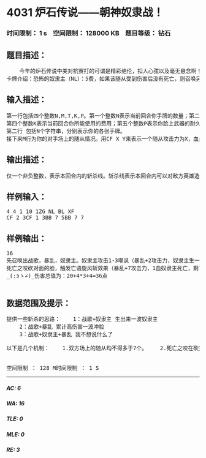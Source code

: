 # 4031 炉石传说——朝神奴隶战！   
### 时间限制： 1 s&nbsp;&nbsp;&nbsp;&nbsp;空间限制： 128000 KB&nbsp;&nbsp;&nbsp;&nbsp;题目等级： 钻石  
## 题目描述：  

<pre>
    今年的炉石传说中美对抗赛打的可谓是精彩绝伦，扣人心弦以及毫无悬念啊！中国队的选手朝神在所有比赛中几乎没有失误，在第三场比赛时连胜7局（毕竟人家清华博士。。然并卵，队友太坑。。）也是创下了纪录。其中有一局朝神使用奴隶战对战美国选手的大王术，朝神在4秒钟内算出3墙26血斩杀，成为了高水平奴隶战的典范。然后……全炉石都在玩奴隶战。。。吓得我赶紧组了一套专杀奴隶战的套牌打上了天梯5级。。然后全金土豪站上了传说。。这是后话。。那么现在问题来了，给你我方的手牌，脸上挂的武器和场上随从的情况，作为一个会编程的人，电脑的运算速度一定比朝神快，所以请你写一个程序在一秒钟内算出最高斩杀线是多少。  
卡牌介绍：恐怖的奴隶主（NL）：5费，如果该随从受到伤害后没有死亡，则召唤另外一个恐怖的奴隶主。        攻击力：3     血量：3战歌指挥官（ZG）：3费，每当你召唤一个攻击力小于或等于3的随从，使该随从获得冲锋。        攻击力：2     血量：3暴乱狂战士（BL）：3费，每当一个随从受到伤害时，便获得+1攻击力。        攻击力：2     血量4索瑞森大帝（DD）：6费，回合结束时使你所有手牌的法术消耗-1。        攻击力5    血量5旋风斩（XF）：1费，对所有随从造成1点伤害。。怒火中烧（NH）：0费，对一个随从造成1点伤害,该随从获得+2攻击力。死亡之咬（SY）：4费，攻击力4，耐久度2，亡语：对所有随从造成1点伤害。
</pre>
  
  
## 输入描述：  

<pre>
第一行包括四个整数N,M,T,K,P。第一个整数N表示当前回合你手牌的数量；第二个整数M表示你的对手场上随从的数量；第三个整数T表示索瑞森大帝曾经在场上存活的回合数（假设索瑞森大帝已经死亡且所有手牌都获得了减费的效果，每张牌的费用不能小于0）；  
第四个整数K表示当前回合你所能使用的费用；第五个整数P表示你脸上武器的耐久度（默认武器为死亡之咬，且取值只可能为0，1或2）。  
第二行 包括N个字符串，分别表示你的各张手牌。  
接下来M行为你的对手场上的随从情况。用CF X Y来表示一个随从攻击力为X，血量为Y且带有嘲讽属性（必须先攻击带有嘲讽的随从才能攻击英雄）。用BB X Y来表示一个随从攻击力为X，血量为Y且不带有任何特殊属性。
</pre>
  
  
## 输出描述：  

<pre>
仅一个非负整数，表示本回合内的斩杀线。斩杀线表示本回合内可以对敌方英雄造成的最大伤害。
</pre>
  
  
## 样例输入：  

<pre>
4 4 1 10 1ZG NL BL XF  
CF 2 3CF 1 3BB 7 5BB 7 7
</pre>
  
  
## 样例输出：  

<pre>
36  
先召唤出战歌，暴乱，奴隶主。奴隶主攻击1-3嘲讽（暴乱+2攻击力，奴隶主生一个仔）然后施放旋风斩（暴乱+7攻击力，两个奴隶主各生一个仔）还剩2血的奴隶主攻击2-3嘲讽（暴乱+2攻击力，该奴隶主死亡）  
死亡之咬砍对面的脸，触发亡语旋风斩效果（暴乱+7攻击力，1血奴隶主死亡，剩下两个奴隶主各生一个仔）20攻击力的暴乱打脸    (￣ε(#￣)☆╰╮(￣▽￣///)四个奴隶主打脸    (￣ε(#￣)☆╰╮(￣▽￣///)  
_(:зゝ∠)_伤害总值为：20+4*3+4=36点  

</pre>
  
  
## 数据范围及提示：  

<pre>
提供一些斩杀的思路：    1：战歌+奴隶主 生出来一波奴隶主  
    2：战歌+暴乱 累计高伤害一波冲脸  
    3：战歌+奴隶主+暴乱 我不想说什么了  
  
以下是几个机制：    1.双方场上的随从均不得多于7个。    2.死亡之咬在砍完最后一下的时候会自动触发亡语。    3.当战歌只剩一点生命值的时候使用旋风斩，战歌会使生出来的奴隶主获得冲锋然后壮烈牺牲。    4.本回合入场的随从无法攻击。（也就是说没有战歌指挥官，不论多高的斩杀都打不出来，除了脸上有死亡之咬的时候可以打出4点伤害）。    5.奴隶主生仔的判定时间先于死亡结算时间，也就是说如果场上有3个1血的奴隶主和4个2血的奴隶主，施放一发旋风斩之后场上只会有4个1血的奴隶主，每一轮判定或结算只会进行一次。  
  
  
空间限制 ： 128 M时间限制 ： 1 S
</pre>
  
  
***  

##### AC: 6  
##### WA: 16  
##### TLE: 0  
##### MLE: 0  
##### RE: 3  
